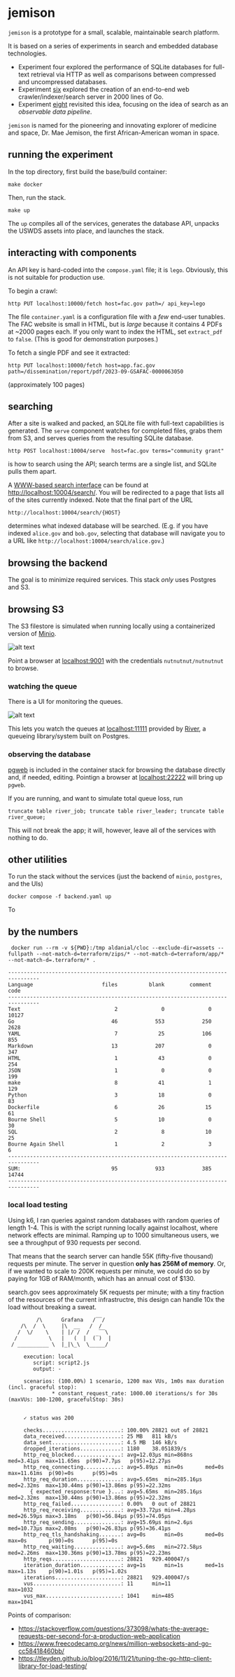 # jemison

`jemison` is a prototype for a small, scalable, maintainable search platform. 

It is based on a series of experiments in search and embedded database technologies.

* Experiment four explored the performance of SQLite databases for full-text retrieval via HTTP as well as comparisons between compressed and uncompressed databases.
* Experiment [six](https://github.com/jadudm/six) explored the creation of an end-to-end web crawler/indexer/search server in 2000 lines of Go.
* Experiment [eight](https://github.com/GSA-TTS/jemison) revisited this idea, focusing on the idea of search as an *observable data pipeline*. 

`jemison` is named for the pioneering and innovating explorer of medicine and space, Dr. Mae Jemison, the first African-American woman in space. 

## running the experiment

In the top directory, first build the base/build container:

```
make docker
```

Then, run the stack.

```
make up
```

The `up` compiles all of the services, generates the database API, unpacks the USWDS assets into place, and launches the stack.

## interacting with components

An API key is hard-coded into the `compose.yaml` file; it is `lego`. Obviously, this is not suitable for production use.

To begin a crawl:

```
http PUT localhost:10000/fetch host=fac.gov path=/ api_key=lego
```

The file `container.yaml` is a configuration file with a *few* end-user tunables. The FAC website is small in HTML, but is *large* because it contains 4 PDFs at ~2000 pages each. If you only want to index the HTML, set `extract_pdf` to `false`. (This is good for demonstration purposes.)

To fetch a single PDF and see it extracted:

```
http PUT localhost:10000/fetch host=app.fac.gov path=/dissemination/report/pdf/2023-09-GSAFAC-0000063050
```

(approximately 100 pages)

## searching 

After a site is walked and packed, an SQLite file with full-text capabilities is generated. The `serve` component watches for completed files, grabs them from S3, and serves queries from the resulting SQLite database.

```
http POST localhost:10004/serve  host=fac.gov terms="community grant"
```

is how to search using the API; search terms are a single list, and SQLite pulls them apart.

A [WWW-based search interface](http://localhost:10004/search/) can be found at [http://localhost:10004/search/](http://localhost:10004/search/). You will be redirected to a page that lists all of the sites currently indexed. Note that the final part of the URL

```
http://localhost:10004/search/{HOST}
```

determines what indexed database will be searched. (E.g. if you have indexed `alice.gov` and `bob.gov`, selecting that database will navigate you to a URL like `http://localhost:10004/search/alice.gov`.)

## browsing the backend

The goal is to minimize required services. This stack *only* uses Postgres and S3. 

## browsing S3

The S3 filestore is simulated when running locally using a containerized version of [Minio](https://min.io).

![alt text](docs/images/minio.png)

Point a browser at [localhost:9001](http://localhost:9001) with the credentials `nutnutnut/nutnutnut` to browse.

### watching the queue

There is a UI for monitoring the queues.

![alt text](docs/images/riverui.png)

This lets you watch the queues at [localhost:11111](http://localhost:11111) provided by [River](https://riverqueue.com/), a queueing library/system built on Postgres. 

### observing the database

[pgweb](https://sosedoff.github.io/pgweb/) is included in the container stack for browsing the database directly and, if needed, editing. Pointign a browser at [localhost:22222](http://localhost:22222) will bring up `pgweb`.

If you are running, and want to simulate total queue loss, run

```
truncate table river_job; truncate table river_leader; truncate table river_queue;
```

This will not break the app; it will, however, leave all of the services with nothing to do.

## other utilities

To run the stack without the services (just the backend of `minio`, `postgres`, and the UIs)

```
docker compose -f backend.yaml up
```

To 

## by the numbers

```
 docker run --rm -v ${PWD}:/tmp aldanial/cloc --exclude-dir=assets --fullpath --not-match-d=terraform/zips/* --not-match-d=terraform/app/* --not-match-d=.terraform/* .
```

```
--------------------------------------------------------------------------------
Language                      files          blank        comment           code
--------------------------------------------------------------------------------
Text                              2              0              0          10127
Go                               46            553            250           2628
YAML                              7             25            106            855
Markdown                         13            207              0            347
HTML                              1             43              0            254
JSON                              1              0              0            199
make                              8             41              1            129
Python                            3             18              0             83
Dockerfile                        6             26             15             61
Bourne Shell                      5             10              0             30
SQL                               2              8             10             25
Bourne Again Shell                1              2              3              6
--------------------------------------------------------------------------------
SUM:                             95            933            385          14744
--------------------------------------------------------------------------------
```

### local load testing

Using k6, I ran queries against random databases with random queries of length 1-4. This is with the script running locally against localhost, where network effects are minimal. Ramping up to 1000 simultaneous users, we see a throughput of 930 requests per second. 

That means that the search server can handle 55K (fifty-five thousand) requests per minute. The server in question **only has 256M of memory**. Or, if we wanted to scale to 200K requests per minute, we could do so by paying for 1GB of RAM/month, which has an annual cost of $130.

search.gov sees approximately 5K requests per minute; with a tiny fraction of the resources of the current infrastructre, this design can handle 10x the load without breaking a sweat.


```
         /\      Grafana   /‾‾/  
    /\  /  \     |\  __   /  /   
   /  \/    \    | |/ /  /   ‾‾\ 
  /          \   |   (  |  (‾)  |
 / __________ \  |_|\_\  \_____/ 

     execution: local
        script: script2.js
        output: -

     scenarios: (100.00%) 1 scenario, 1200 max VUs, 1m0s max duration (incl. graceful stop):
              * constant_request_rate: 1000.00 iterations/s for 30s (maxVUs: 100-1200, gracefulStop: 30s)


     ✓ status was 200

     checks.........................: 100.00% 28821 out of 28821
     data_received..................: 25 MB   811 kB/s
     data_sent......................: 4.5 MB  146 kB/s
     dropped_iterations.............: 1180    38.051839/s
     http_req_blocked...............: avg=12.03µs min=868ns    med=3.41µs  max=11.65ms  p(90)=7.7µs   p(95)=12.27µs
     http_req_connecting............: avg=5.89µs  min=0s       med=0s      max=11.61ms  p(90)=0s      p(95)=0s     
     http_req_duration..............: avg=5.65ms  min=285.16µs med=2.32ms  max=130.44ms p(90)=13.86ms p(95)=22.32ms
       { expected_response:true }...: avg=5.65ms  min=285.16µs med=2.32ms  max=130.44ms p(90)=13.86ms p(95)=22.32ms
     http_req_failed................: 0.00%   0 out of 28821
     http_req_receiving.............: avg=33.72µs min=4.28µs   med=26.59µs max=3.18ms   p(90)=56.84µs p(95)=74.05µs
     http_req_sending...............: avg=15.69µs min=2.6µs    med=10.73µs max=2.08ms   p(90)=26.83µs p(95)=36.41µs
     http_req_tls_handshaking.......: avg=0s      min=0s       med=0s      max=0s       p(90)=0s      p(95)=0s     
     http_req_waiting...............: avg=5.6ms   min=272.58µs med=2.26ms  max=130.36ms p(90)=13.78ms p(95)=22.23ms
     http_reqs......................: 28821   929.400047/s
     iteration_duration.............: avg=1s      min=1s       med=1s      max=1.13s    p(90)=1.01s   p(95)=1.02s  
     iterations.....................: 28821   929.400047/s
     vus............................: 11      min=11             max=1032
     vus_max........................: 1041    min=485            max=1041
```

Points of comparison:

* https://stackoverflow.com/questions/373098/whats-the-average-requests-per-second-for-a-production-web-application
* https://www.freecodecamp.org/news/million-websockets-and-go-cc58418460bb/
* https://tleyden.github.io/blog/2016/11/21/tuning-the-go-http-client-library-for-load-testing/